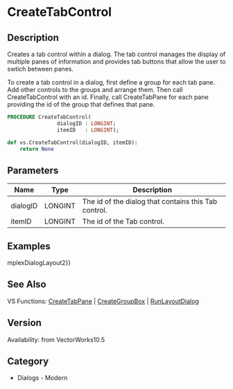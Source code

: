 # CreateTabControl

## Description
Creates a tab control within a dialog.  The tab control manages the display of multiple panes of information and provides tab buttons that allow the user to swtich between panes. 

To create a tab control in a dialog, first define a group for each tab pane.  Add other controls to the groups and arrange them.  Then call CreateTabControl with an id.  Finally, call CreateTabPane for each pane providing the id of the group that defines that pane.

```pascal
PROCEDURE CreateTabControl(
				dialogID : LONGINT;
				itemID   : LONGINT);
```

```python
def vs.CreateTabControl(dialogID, itemID):
    return None
```

## Parameters
|Name|Type|Description|
|---|---|---|
|dialogID|LONGINT|The id of the dialog that contains this Tab control.|
|itemID|LONGINT|The id of the Tab control.|

## Examples
mplexDialogLayout2}}

## See Also
VS Functions:
[CreateTabPane](CreateTabPane.md) 
| [CreateGroupBox](CreateGroupBox.md) 
| [RunLayoutDialog](RunLayoutDialog.md)

## Version
Availability: from VectorWorks10.5

## Category
* Dialogs - Modern

